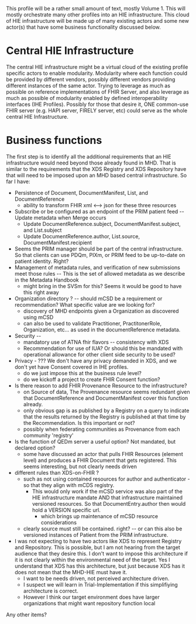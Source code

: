 This profile will be a rather small amount of text, mostly Volume 1. This will mostly orchestrate many other profiles into an HIE infrastructure.   This cloud of HIE infrastructure will be made up of many existing actors and some new actor(s) that have some business functionality discussed below. 

# Central HIE Infrastructure 
The central HIE infrastructure might be a virtual cloud of the existing profile specific actors to enable modularity. Modularity where each function could be provided by different vendors, possibly different vendors providing different instances of the same actor. Trying to leverage as much as possible on reference implementations of FHIR Server, and also leverage as much as possible of modularity enabled by defined interoperability interfaces (IHE Profiles). Possibly for those that desire it, ONE common-use FHIR server (e.g. HAPI server, FIRELY server, etc) could serve as the whole central HIE Infrastructure. 

# Business functions
The first step is to identify all the additional requirements that an HIE infrastructure would need beyond those already found in MHD. That is similar to the requirements that the XDS Registry and XDS Repository have that will need to be imposed upon an MHD based central infrastructure. So far I have:

* Persistence of Document, DocumentManifest, List, and DocumentReference
    * ability to transform FHIR xml <--> json for these three resources 
* Subscribe or be configured as an endpoint of the PRIM patient feed -- Update metadata when Merge occurs
    * Update DocumentReference.subject, DocumentManifest.subject, and List.subject 
	* Update DocumentReference.author, List.source, DocumentManifest.recipient 
* Seems the PRIM manager should be part of the central infrastructure. So that clients can use PDQm, PIXm, or PRIM feed to be up-to-date on patient identity. Right?
* Management of metadata rules, and verification of new submissions meet those rules -- This is the set of allowed metadata as we describe in the Metadata Handbook
    * might bring in the SVSm for this?  Seems it would be good to have this right away 
* Organization directory ? -- should mCSD be a requirement or recommendation? What specific value are we looking for?
	* discovery of MHD endpoints given a Organization as discovered using mCSD
	* can also be used to validate Practitioner, PractitonerRole, Organization, etc... as used in the documentReference metadata.
* Security -- 
    * mandatory use of ATNA fhir flavors -- consistency with XDS  
    * Recommendation for use of IUA? Or should this be mandated with operational allowance for other client side security to be used? 
* Privacy - ??? We don't have any privacy demanded in XDS, and we don't yet have Consent covered in IHE profiles.
	* do we just impose this at the business rule level?
	* do we kickoff a project to create FHIR Consent function?
* Is there reason to add FHIR Provenance Resource to the infrastructure? 
	* on Source of data, The Provenance resource seems redundant given that DocumentReference and DocumentManifest cover this function already.
	* only obvious gap is as published by a Registry on a query to indicate that the results returned by the Registry is published at that time by the Recommendation. Is this important or not?
	* possibly when federating communities as Provenance from each community 'registry'
* Is the function of QEDm server a useful option? Not mandated, but declared option?
    * some have discussed an actor that pulls FHIR Resources (element level) and produces a FHIR Document that gets registered. This seems interesting, but not clearly needs driven 
* different rules than XDS-on-FHIR ?
	* such as not using contained resources for author and authenticator  - so that they align with mCDS registry.
		* This would only work if the mCSD service was also part of the HIE infrastructure mandate AND that infrastructure maintained versioned resources. So that DocumentEntry.author then would hold a VERSION specific url. 
			* which brings up maintenance of mCSD resource considerations
	* clearly source must still be contained. right? -- or can this also be versioned instances of Patient from the PRIM infrastructure.
* I was not expecting to have two actors like XDS to represent Registry and Repository. This is possible, but I am not hearing from the target audience that they desire this. I don't want to impose this architecture if it is not clearly within the environmental need of the target. Yes I understand that XDS has this architecture, but just because XDS has it does not mean that the MHD-HIE must have it. 
	* I want to be needs driven, not perceived architecture driven.  
	* I suspect we will learn in Trial-Implementation if this simplifiying architecture is correct.
	* However I think our target environment does have larger organizations that might want repository function local

Any other items?